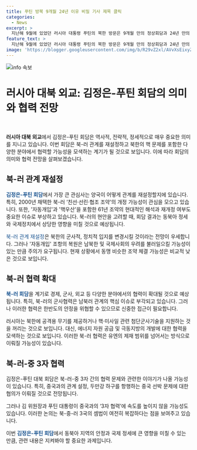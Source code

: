 ```yaml
---
title: 푸틴 방북 9개월 24년 이유 비밀 기사 제목 클릭
categories:
  - News
excerpt: >
  지난해 9월에 있었던 러시아 대통령 푸틴의 북한 방문은 9개월 만의 정상회담과 24년 만의 방북으로 역사적인 의미를 지니고 있습니다. 두 정상의 회담은 북-러 관계뿐만 아니라 동북아 정세와 지구적 국제정치에도 큰 영향을 미칠 것으로 보입니다. 특히, 북-러 관계의 재설정과 북-러-중 3국의 협력 등이 주목받고 있습니다. 함께 작성된 기사에서 더 많은 세부 내용을 확인할 수 있습니다.
feature_text: >
  지난해 9월에 있었던 러시아 대통령 푸틴의 북한 방문은 9개월 만의 정상회담과 24년 만의 방북으로 역사적인 의미를 지니고 있습니다. 두 정상의 회담은 북-러 관계뿐만 아니라 동북아 정세와 지구적 국제정치에도 큰 영향을 미칠 것으로 보입니다. 특히, 북-러 관계의 재설정과 북-러-중 3국의 협력 등이 주목받고 있습니다. 함께 작성된 기사에서 더 많은 세부 내용을 확인할 수 있습니다.
image: 'https://blogger.googleusercontent.com/img/b/R29vZ2xl/AVvXsEixyZcFfHzMRdzZMjFBmAUKJYCLCGyLL1o632UiGVXcaFdKo_bkvkuCioo0uUKlGfBVcT3P84aROyZIXSBEx3Aw5nCQ3pTgDom1WDC4m8eifvWiAmWEEVb4x6G_l8C0QH225ldMjyaFvpxGEBGNO37VmDTDMHGhJPq73UglMfDca1-0aw/s1600/blogspot.png'
---
```


<p><img src="https://blogger.googleusercontent.com/img/b/R29vZ2xl/AVvXsEixyZcFfHzMRdzZMjFBmAUKJYCLCGyLL1o632UiGVXcaFdKo_bkvkuCioo0uUKlGfBVcT3P84aROyZIXSBEx3Aw5nCQ3pTgDom1WDC4m8eifvWiAmWEEVb4x6G_l8C0QH225ldMjyaFvpxGEBGNO37VmDTDMHGhJPq73UglMfDca1-0aw/s1600/blogspot.png" alt="info 속보" /></p>

<h1>러시아 대북 외교: 김정은-푸틴 회담의 의미와 협력 전망</h1>

<p data-ke-size="size16">&nbsp;</p>

<p><b>러시아 대북 외교</b>에서 김정은-푸틴 회담은 역사적, 전략적, 정세적으로 매우 중요한 의미를 지니고 있습니다. 이번 회담은 북-러 관계를 재설정하고 북한의 핵 문제를 포함한 다양한 분야에서 협력할 가능성을 모색하는 계기가 될 것으로 보입니다. 이에 따라 회담의 의미와 협력 전망을 살펴보겠습니다.</p>

<h2 data-ke-size="size26">북-러 관계 재설정</h2>

<p><b><span style="color: #1a5490;">김정은-푸틴 회담</span></b>에서 가장 큰 관심사는 양국이 어떻게 관계를 재설정할지에 있습니다. 특히, 2000년 채택한 북-러 ‘친선·선린·협조 조약’의 개정 가능성이 관심을 모으고 있습니다. 또한, '자동개입'과 '핵우산'을 포함한 61년 조약의 현대적인 해석과 재개정 여부도 중요한 이슈로 부상하고 있습니다. 북-러의 현안을 고려할 때, 회담 결과는 동북아 정세와 국제정치에서 상당한 영향을 미칠 것으로 예상됩니다.</p></p>

<p><span style="color: #1a5490;">북-러 관계 재설정</span>은 북한의 군사적, 정치적 입지를 변경시킬 것이라는 전망이 우세합니다. 그러나 '자동개입' 조항의 복원은 남북한 및 국제사회의 우려를 불러일으킬 가능성이 있는 만큼 주의가 요구됩니다. 현재 상황에서 동맹 비슷한 조약 체결 가능성은 비교적 낮은 것으로 보입니다.</p>

<h2 data-ke-size="size26">북-러 협력 확대</h2>

<p><b><span style="color: #1a5490;">북-러 회담</span></b>을 계기로 경제, 군사, 외교 등 다양한 분야에서의 협력이 확대될 것으로 예상됩니다. 특히, 북-러의 군사협력은 남북러 관계의 핵심 이슈로 부각되고 있습니다. 그러나 이러한 협력은 한반도의 안정을 위협할 수 있으므로 신중한 접근이 필요합니다.</p>

<p>러시아는 북한에 공격용 무기를 제공하거나 핵·미사일 관련 첨단군사기술을 지원하는 것을 꺼리는 것으로 보입니다. 대신, 에너지 자원 공급 및 극동지방의 개발에 대한 협력을 모색하는 것으로 보입니다. 이러한 북-러 협력은 유엔의 제재 범위를 넘어서는 방식으로 이뤄질 가능성이 있습니다.</p>

<h2 data-ke-size="size26">북-러-중 3자 협력</h2>

<p>김정은-푸틴 대북 회담은 북-러-중 3자 간의 협력 문제와 관련한 이야기가 나올 가능성이 있습니다. 특히, 중국과의 관계 설정, 두만강 하구를 항행하는 중국 선박 문제에 대한 협의가 이뤄질 것으로 전망됩니다.</p>

<p>그러나 김 위원장과 푸틴 대통령이 중국과의 ‘3자 협력’에 속도를 높이지 않을 가능성도 있습니다. 이러한 논의는 북-중-러 3국의 셈법이 여전히 복잡하다는 점을 보여주고 있습니다.</p>

<p>이번 <b><span style="color: #1a5490;">김정은-푸틴 회담</span></b>에서 동북아 지역의 안정과 국제 정세에 큰 영향을 미칠 수 있는 만큼, 관련 내용은 지켜봐야 할 중요한 과제입니다.</p>

<p data-ke-size="size16">&nbsp;</p>

